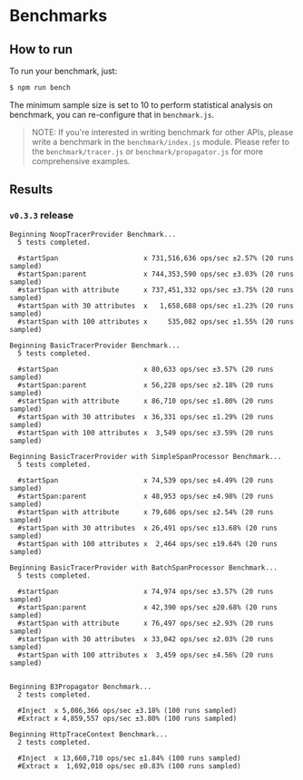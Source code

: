 # Benchmarks

## How to run

To run your benchmark, just:
```sh
$ npm run bench
```

The minimum sample size is set to 10 to perform statistical analysis on benchmark, you can re-configure that in `benchmark.js`.

> NOTE: If you're interested in writing benchmark for other APIs, please write a benchmark in the `benchmark/index.js` module. Please refer to the `benchmark/tracer.js` or `benchmark/propagator.js` for more comprehensive examples.

## Results

### `v0.3.3` release

```
Beginning NoopTracerProvider Benchmark...
  5 tests completed.

  #startSpan                     x 731,516,636 ops/sec ±2.57% (20 runs sampled)
  #startSpan:parent              x 744,353,590 ops/sec ±3.03% (20 runs sampled)
  #startSpan with attribute      x 737,451,332 ops/sec ±3.75% (20 runs sampled)
  #startSpan with 30 attributes  x   1,658,688 ops/sec ±1.23% (20 runs sampled)
  #startSpan with 100 attributes x     535,082 ops/sec ±1.55% (20 runs sampled)

Beginning BasicTracerProvider Benchmark...
  5 tests completed.

  #startSpan                     x 80,633 ops/sec ±3.57% (20 runs sampled)
  #startSpan:parent              x 56,228 ops/sec ±2.18% (20 runs sampled)
  #startSpan with attribute      x 86,710 ops/sec ±1.80% (20 runs sampled)
  #startSpan with 30 attributes  x 36,331 ops/sec ±1.29% (20 runs sampled)
  #startSpan with 100 attributes x  3,549 ops/sec ±3.59% (20 runs sampled)

Beginning BasicTracerProvider with SimpleSpanProcessor Benchmark...
  5 tests completed.

  #startSpan                     x 74,539 ops/sec ±4.49% (20 runs sampled)
  #startSpan:parent              x 48,953 ops/sec ±4.98% (20 runs sampled)
  #startSpan with attribute      x 79,686 ops/sec ±2.54% (20 runs sampled)
  #startSpan with 30 attributes  x 26,491 ops/sec ±13.68% (20 runs sampled)
  #startSpan with 100 attributes x  2,464 ops/sec ±19.64% (20 runs sampled)

Beginning BasicTracerProvider with BatchSpanProcessor Benchmark...
  5 tests completed.

  #startSpan                     x 74,974 ops/sec ±3.57% (20 runs sampled)
  #startSpan:parent              x 42,390 ops/sec ±20.68% (20 runs sampled)
  #startSpan with attribute      x 76,497 ops/sec ±2.93% (20 runs sampled)
  #startSpan with 30 attributes  x 33,042 ops/sec ±2.03% (20 runs sampled)
  #startSpan with 100 attributes x  3,459 ops/sec ±4.56% (20 runs sampled)


Beginning B3Propagator Benchmark...
  2 tests completed.

  #Inject  x 5,086,366 ops/sec ±3.18% (100 runs sampled)
  #Extract x 4,859,557 ops/sec ±3.80% (100 runs sampled)

Beginning HttpTraceContext Benchmark...
  2 tests completed.

  #Inject  x 13,660,710 ops/sec ±1.84% (100 runs sampled)
  #Extract x  1,692,010 ops/sec ±0.83% (100 runs sampled)
```
